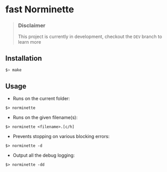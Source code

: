 # fast Norminette
> ### Disclaimer
> This project is currently in development, checkout the `DEV` branch to learn more
## Installation
```sh
$> make
```

## Usage
* Runs on the current folder:
```
$> norminette
```
* Runs on the given filename(s):
```
$> norminette <filename>.[c/h]
```
* Prevents stopping on various blocking errors:
```
$> norminette -d
```
* Output all the debug logging:
```
$> norminette -dd
```